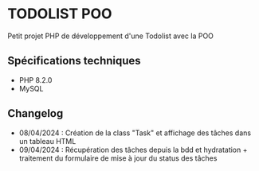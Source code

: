 # TODOLIST POO

Petit projet PHP de développement d'une Todolist avec la POO

## Spécifications techniques

* PHP 8.2.0
* MySQL

## Changelog

* 08/04/2024 : Création de la class "Task" et affichage des tâches dans un tableau HTML
* 09/04/2024 : Récupération des tâches depuis la bdd et hydratation + traitement du formulaire de mise à jour du status des tâches
